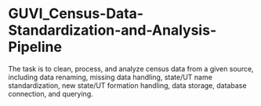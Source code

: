 # GUVI_Census-Data-Standardization-and-Analysis-Pipeline
The task is to clean, process, and analyze census data from a given source, including data renaming, missing data handling, state/UT name standardization, new state/UT formation handling, data storage, database connection, and querying. 
